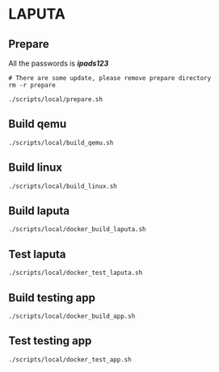 # LAPUTA 

## Prepare
All the passwords is ***ipads123***
```
# There are some update, please remove prepare directory
rm -r prepare

./scripts/local/prepare.sh
```

## Build qemu
```
./scripts/local/build_qemu.sh
```

## Build linux
```
./scripts/local/build_linux.sh
```
## Build laputa
```
./scripts/local/docker_build_laputa.sh
```

## Test laputa
```
./scripts/local/docker_test_laputa.sh
```

## Build testing app
```
./scripts/local/docker_build_app.sh
```

## Test testing app
```
./scripts/local/docker_test_app.sh
```

